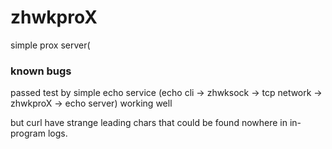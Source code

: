 # zhwkproX
simple prox server(

### known bugs

passed test by simple echo service (echo cli -> zhwksock -> tcp network -> zhwkproX -> echo server) working well

but curl have strange leading chars that could be found nowhere in in-program logs.

